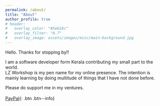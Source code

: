 ```yaml
---
permalink: /about/
title: "About"
author_profile: true
# header:
#   overlay_color: "#5e616c"
#   overlay_filter: "0.7"
#   overlay_image: assets/images/misc/main-background.jpg
---
```


Hello. Thanks for stopping by!!

I am a software developer form Kerala contributing my small part to the world.
<br>
LZ Workshop is my pen name for my online presence. The intention is mainly learning by doing multitude of things that I have not done before.

Please do support me in my ventures.
<br/><br/>
[<i class="fab fa-paypal"></i> PayPal](https://www.paypal.com/paypalme/alant7){: .btn .btn--info}
